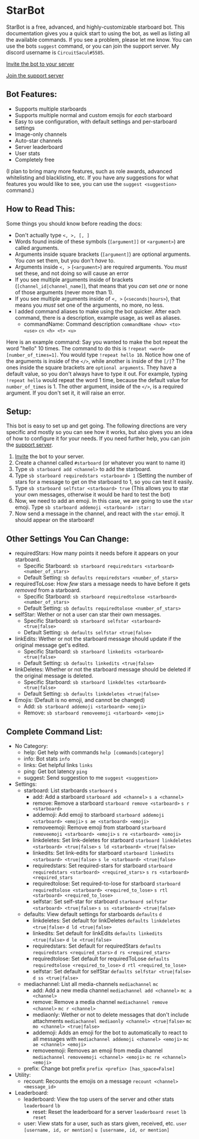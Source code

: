 # StarBot
StarBot is a free, advanced, and highly-customizable starboard bot. This documentation gives you a quick start to using the bot, as well as listing all the available commands. If you see a problem, please let me know. You can use the bots `suggest` command, or you can join the support server. My discord username is `CircuitSacul#5585`.

[Invite the bot to your server](https://discord.com/api/oauth2/authorize?client_id=700796664276844612&permissions=117824&scope=bot)

[Join the support server](https://discord.gg/3gK8mSA)

## Bot Features:
 - Supports multiple starboards
 - Supports multiple normal and custom emojis for *each* starboard
 - Easy to use configuration, with default settings and per-starboard settings
 - Image-only channels
 - Auto-star channels
 - Server leaderboard
 - User stats
 - Completely free

(I plan to bring many more features, such as role awards, advanced whitelisting and blacklisting, etc. If you have any suggestions for what features you would like to see, you can use the `suggest <suggestion>` command.)

## How to Read This:
Some things you should know before reading the docs:
 - Don't actually type `<, >, [, ]`
 - Words found inside of these symbols (`[argument]]` or `<argument>`) are called arguments.
 - Arguments inside square brackets (`[argument]`) are optional arguments. You *can* set them, but you don't *have* to.
 - Arguments inside `<, >` (`<argument>`) are required arguments. You *must* set these, and not doing so will cause an error
 - If you see multiple arguments inside of brackets (`[channel_id|channel_name]`), that means that you *can* set *one* or none of those arguments (never more than 1).
 - If you see multiple arguments inside of `<, >` (`<seconds|hours>`), that means you *must* set one of the arguments, no more, no less.
 - I added command aliases to make using the bot quicker. After each command, there is a description, example usage, as well as aliases.
   - commandName: Command description `commandName <how> <to> <use>` `cn <h> <t> <u>`

Here is an example command: Say you wanted to make the bot repeat the word "hello" 10 times. The command to do this is `!repeat <word> [number_of_times=1]`. You would type `!repeat hello 10`. Notice how one of the arguments is inside of the `</>`, while another is inside of the `[/]`? The ones inside the square brackets are `optional arguments`. They have a default value, so you don't always have to type it out. For example, typing `!repeat hello` would repeat the word 1 time, because the default value for `number_of_times` is 1. The other argument, inside of the `</>`, is a required argument. If you don't set it, it will raise an error.

## Setup:
This bot is easy to set up and get going. The following directions are very specific and mostly so you can see how it works, but also gives you an idea of how to configure it for your needs. If you need further help, you can join the [support server](https://discord.gg/3gK8mSA).
 1. [Invite](https://discord.com/api/oauth2/authorize?client_id=700796664276844612&permissions=117824&scope=bot) the bot to your server.
 2. Create a channel called `#starboard` (or whatever you want to name it)
 3. Type `sb starboard add <channel>` to add the starboard.
 4. Type `sb starboard requiredstars <starboard> 1` (Setting the number of stars for a message to get on the starboard to 1, so you can test it easily.
 5. Type `sb starboard selfstar <starboard> true` (This allows you to star your own messages, otherwise it would be hard to test the bot)
 6. Now, we need to add an emoji. In this case, we are going to use the `star` emoji. Type `sb starboard addemoji <starboard> :star:`
 7. Now send a message in the channel, and react with the `star` emoji. It should appear on the starboard!

## Other Settings You Can Change:
 - requiredStars: How many points it needs before it appears on your starboard. 
   - Specific Starboard: `sb starboard requiredstars <starboard> <number_of_stars>`
   - Default Setting: `sb defaults requiredstars <number_of_stars>`
 - requiredToLose: How *few* stars a message needs to have before it gets *removed* from a starboard.
   - Specific Starboard: `sb starboard requiredtolose <starboard> <number_of_stars>`
   - Default Setting: `sb defaults requiredtolose <number_of_stars>`
- selfStar: Wether or not a user can star their own messages.	
   - Specific Starboard: `sb starboard selfstar <starboard> <true|false>`	
   - Default Setting: `sb defaults selfstar <true|false>`	
 - linkEdits: Wether or not the starboard message should update if the original message get's edited.	
   - Specific Starboard: `sb starboard linkedits <starboard> <true|false>`	
   - Default Setting: `sb defaults linkedits <true|false>`	
 - linkDeletes: Whether or not the starboard message should be deleted if the original message is deleted.	
   - Specific Starboard: `sb starboard linkdeltes <starboard> <true|false>`	
   - Default Setting: `sb defaults linkdeletes <true|false>`	
 - Emojis: (Default is no emoji, and cannot be changed)	
   - Add: `sb starboard addemoji <starboard> <emoji>`	
   - Remove: `sb starboard removeemoji <starboard> <emoji>`	

## Complete Command List:	
 - No Category:	
   - help: Get help with commands `help [commands|category]`
   - info: Bot stats	`info`
   - links: Get helpful links	`links`
   - ping: Get bot latency `ping`
   - suggest: Send suggestion to me	`suggest <suggestion>`
 - Settings:	
   - starboard: List starboards	`starboard` `s`
     - add: Add a starboard	`starboard add <channel>` `s a <channel>`
     - remove: Remove a starboard	`starboard remove <starboard>` `s r <starboard>`
     - addemoji: Add emoji to starboard	`starboard addemoji <starboard> <emoji>` `s ae <starboard> <emoji>`
     - removeemoji: Remove emoji from starboard	`starboard removeemoji <starboard> <emoji>` `s re <starboard> <emoji>`
     - linkdeletes: Set link-deletes for starboard	`starboard linkdeletes <starboard> <true|false>` `s ld <starboard> <true|false>`
     - linkedits: Set link-edits for starboard	`starboard linkedits <starboard> <true|false>` `s le <starboard> <true|false>`
     - requiredstars: Set required-stars for starboard	`starboard requiredstars <starboard> <required_stars>` `s rs <starboard> <required_stars`
     - requiredtolose: Set required-to-lose for starboard	`starboard requiredtolose <starboard> <required_to_lose>` `s rtl <starboard> <required_to_lose>`
     - selfstar: Set self-star for starboard	`starboard selfstar <starboard> <true|false>` `s ss <starboard> <true|false>`
   - defaults: View default settings for starboards	`defaults` `d`
     - linkdeletes: Set default for linkDeletes	`defaults linkdeletes <true|false>` `d ld <true|false>`
     - linkedits: Set default for linkEdits	`defaults linkedits <true|false>` `d le <true|false>`
     - requiredstars: Set default for requiredStars	`defaults requiredstars <required_stars>` `d rs <required_stars>`
     - requiredtolose: Set default for requiredToLose	`defaults requiredtolose <required_to_lose>` `d rtl <required_to_lose>`
     - selfstar: Set default for selfStar	`defaults selfstar <true|false>` `d ss <true|false>`
   - mediachannel: List all media-channels `mediachannel` `mc`
     - add: Add a new media channel `mediachannel add <channel>` `mc a <channel>`
     - remove: Remove a media channel `mediachannel remove <channel>` `mc r <channel>`
     - mediaonly: Wether or not to delete messages that don't include attachments `mediachannel mediaonly <channel> <true|false>` `mc mo <channel> <true|false>`
     - addemoji: Adds an emoji for the bot to automatically to react to all messages with `mediachannel addemoji <channel> <emoji>` `mc ae <channel> <emoji>`
     - removeemoji: Removes an emoji from media channel `mediachannel removeemoji <channel> <emoji>` `mc re <channel> <emoji>`
   - prefix: Change bot prefix `prefix <prefix> [has_space=False]`
 - Utility:
   - recount: Recounts the emojis on a message `recount <channel> <message_id>`
 - Leaderboard:
   - leaderboard: View the top users of the server and other stats `leaderboard` `lb`
     - reset: Reset the leaderboard for a server `leaderboard reset` `lb reset`
   - user: View stats for a user, such as stars given, received, etc. `user [username, id, or mention]` `u [username, id, or mention]`
